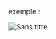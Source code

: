 exemple :

![Sans titre](https://github.com/fk-crafter/html-css-js-other/assets/127132293/0aa4326a-28ba-45ec-b25f-41fd5d019177)
